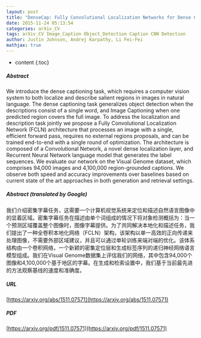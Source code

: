 ```yaml
---
layout: post
title: "DenseCap: Fully Convolutional Localization Networks for Dense Captioning"
date: 2015-11-24 05:13:54
categories: arXiv_CV
tags: arXiv_CV Image_Caption Object_Detection Caption CNN Detection
author: Justin Johnson, Andrej Karpathy, Li Fei-Fei
mathjax: true
---
```


* content
{:toc}

##### Abstract
We introduce the dense captioning task, which requires a computer vision system to both localize and describe salient regions in images in natural language. The dense captioning task generalizes object detection when the descriptions consist of a single word, and Image Captioning when one predicted region covers the full image. To address the localization and description task jointly we propose a Fully Convolutional Localization Network (FCLN) architecture that processes an image with a single, efficient forward pass, requires no external regions proposals, and can be trained end-to-end with a single round of optimization. The architecture is composed of a Convolutional Network, a novel dense localization layer, and Recurrent Neural Network language model that generates the label sequences. We evaluate our network on the Visual Genome dataset, which comprises 94,000 images and 4,100,000 region-grounded captions. We observe both speed and accuracy improvements over baselines based on current state of the art approaches in both generation and retrieval settings.

##### Abstract (translated by Google)
我们介绍密集字幕任务，这需要一个计算机视觉系统来定位和描述自然语言图像中的显着区域。密集字幕任务在描述由单个词组成的情况下将对象检测概括为：当一个预测区域覆盖整个图像时，图像字幕提供。为了共同解决本地化和描述任务，我们提出了一种全卷积本地化网络（FCLN）架构，该架构以单一高效的正向传递来处理图像，不需要外部区域建议，并且可以通过单轮训练来端对端的优化。该体系结构由一个卷积网络，一个新颖的密集定位层和生成标签序列的递归神经网络语言模型组成。我们在Visual Genome数据集上评估我们的网络，其中包含94,000个图像和4,100,000个基于地区的字幕。在生成和检索设置中，我们基于当前最先进的方法观察基线的速度和准确度。

##### URL
[https://arxiv.org/abs/1511.07571](https://arxiv.org/abs/1511.07571)

##### PDF
[https://arxiv.org/pdf/1511.07571](https://arxiv.org/pdf/1511.07571)

